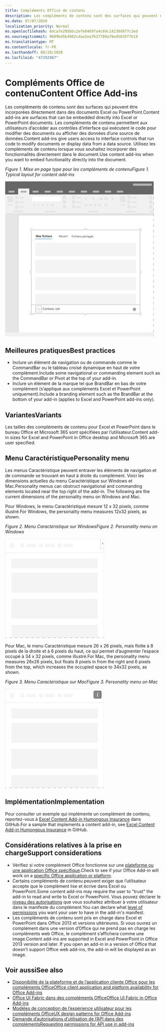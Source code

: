 ```yaml
---
title: Compléments Office de contenu
description: Les compléments de contenu sont des surfaces qui peuvent être incorporées directement dans des documents Excel ou PowerPoint. Ils permettent aux utilisateurs d’accéder aux contrôles d’interface qui exécutent le code pour modifier des documents ou afficher des données d’une source de données.
ms.date: 07/07/2020
localization_priority: Normal
ms.openlocfilehash: 6dca7e295bbc2efe0469fa4c69c14238d977c3ed
ms.sourcegitcommit: 9609bd5b4982cdaa2ea7637709a78a45835ffb19
ms.translationtype: MT
ms.contentlocale: fr-FR
ms.lasthandoff: 08/28/2020
ms.locfileid: "47292987"
---
```

# <a name="content-office-add-ins"></a><span data-ttu-id="1bc60-103">Compléments Office de contenu</span><span class="sxs-lookup"><span data-stu-id="1bc60-103">Content Office Add-ins</span></span>

<span data-ttu-id="1bc60-104">Les compléments de contenu sont des surfaces qui peuvent être incorporées directement dans des documents Excel ou PowerPoint.</span><span class="sxs-lookup"><span data-stu-id="1bc60-104">Content add-ins are surfaces that can be embedded directly into Excel or PowerPoint documents.</span></span> <span data-ttu-id="1bc60-105">Les compléments de contenu permettent aux utilisateurs d’accéder aux contrôles d’interface qui exécutent le code pour modifier des documents ou afficher des données d’une source de données.</span><span class="sxs-lookup"><span data-stu-id="1bc60-105">Content add-ins give users access to interface controls that run code to modify documents or display data from a data source.</span></span> <span data-ttu-id="1bc60-106">Utilisez les compléments de contenu lorsque vous souhaitez incorporer des fonctionnalités directement dans le document.</span><span class="sxs-lookup"><span data-stu-id="1bc60-106">Use content add-ins when you want to embed functionality directly into the document.</span></span>  

<span data-ttu-id="1bc60-107">*Figure 1. Mise en page type pour les compléments de contenu*</span><span class="sxs-lookup"><span data-stu-id="1bc60-107">*Figure 1. Typical layout for content add-ins*</span></span>

![Exemple d’image affichant une mise en page typique pour des compléments de contenu.](../images/overview-with-app-content.png)

## <a name="best-practices"></a><span data-ttu-id="1bc60-109">Meilleures pratiques</span><span class="sxs-lookup"><span data-stu-id="1bc60-109">Best practices</span></span>

- <span data-ttu-id="1bc60-110">Inclure un élément de navigation ou de commande comme le CommandBar ou le tableau croisé dynamique en haut de votre complément.</span><span class="sxs-lookup"><span data-stu-id="1bc60-110">Include some navigational or commanding element such as the CommandBar or Pivot at the top of your add-in.</span></span>
- <span data-ttu-id="1bc60-111">Inclure un élément de la marque tel que BrandBar en bas de votre complément (s’applique aux compléments Excel et PowerPoint uniquement).</span><span class="sxs-lookup"><span data-stu-id="1bc60-111">Include a branding element such as the BrandBar at the bottom of your add-in (applies to Excel and PowerPoint add-ins only).</span></span>

## <a name="variants"></a><span data-ttu-id="1bc60-112">Variantes</span><span class="sxs-lookup"><span data-stu-id="1bc60-112">Variants</span></span>

<span data-ttu-id="1bc60-113">Les tailles des compléments de contenu pour Excel et PowerPoint dans le bureau Office et Microsoft 365 sont spécifiées par l’utilisateur.</span><span class="sxs-lookup"><span data-stu-id="1bc60-113">Content add-in sizes for Excel and PowerPoint in Office desktop and Microsoft 365 are user specified.</span></span>

## <a name="personality-menu"></a><span data-ttu-id="1bc60-114">Menu Caractéristique</span><span class="sxs-lookup"><span data-stu-id="1bc60-114">Personality menu</span></span>

<span data-ttu-id="1bc60-p102">Les menus Caractéristique peuvent entraver les éléments de navigation et de commande se trouvant en haut à droite du complément. Voici les dimensions actuelles du menu Caractéristique sur Windows et Mac.</span><span class="sxs-lookup"><span data-stu-id="1bc60-p102">Personality menus can obstruct navigational and commanding elements located near the top right of the add-in. The following are the current dimensions of the personality menu on Windows and Mac.</span></span>

<span data-ttu-id="1bc60-117">Pour Windows, le menu Caractéristique mesure 12 x 32 pixels, comme illustré.</span><span class="sxs-lookup"><span data-stu-id="1bc60-117">For Windows, the personality menu measures 12x32 pixels, as shown.</span></span>

<span data-ttu-id="1bc60-118">*Figure 2. Menu Caractéristique sur Windows*</span><span class="sxs-lookup"><span data-stu-id="1bc60-118">*Figure 2. Personality menu on Windows*</span></span> 

![Image illustrant le menu Caractéristique sur le bureau Windows](../images/personality-menu-win.png)


<span data-ttu-id="1bc60-120">Pour Mac, le menu Caractéristique mesure 26 x 26 pixels, mais flotte à 8 pixels de la droite et à 6 pixels du haut, ce qui permet d’augmenter l’espace occupé à 34 x 32 pixels, comme illustré.</span><span class="sxs-lookup"><span data-stu-id="1bc60-120">For Mac, the personality menu measures 26x26 pixels, but floats 8 pixels in from the right and 6 pixels from the top, which increases the occupied space to 34x32 pixels, as shown.</span></span>

<span data-ttu-id="1bc60-121">*Figure 3. Menu Caractéristique sur Mac*</span><span class="sxs-lookup"><span data-stu-id="1bc60-121">*Figure 3. Personality menu on Mac*</span></span>

![Image illustrant le menu Caractéristique sur le bureau Mac](../images/personality-menu-mac.png)

## <a name="implementation"></a><span data-ttu-id="1bc60-123">Implémentation</span><span class="sxs-lookup"><span data-stu-id="1bc60-123">Implementation</span></span>

<span data-ttu-id="1bc60-124">Pour consulter un exemple qui implémente un complément de contenu, reportez-vous à [Excel Content Add-in Humongous Insurance](https://github.com/OfficeDev/Excel-Content-Add-in-Humongous-Insurance) dans GitHub.</span><span class="sxs-lookup"><span data-stu-id="1bc60-124">For a sample that implements a content add-in, see [Excel Content Add-in Humongous Insurance](https://github.com/OfficeDev/Excel-Content-Add-in-Humongous-Insurance) in GitHub.</span></span>

## <a name="support-considerations"></a><span data-ttu-id="1bc60-125">Considérations relatives à la prise en charge</span><span class="sxs-lookup"><span data-stu-id="1bc60-125">Support considerations</span></span>

- <span data-ttu-id="1bc60-126">Vérifiez si votre complément Office fonctionne sur une [plateforme ou une application Office spécifique](../overview/office-add-in-availability.md).</span><span class="sxs-lookup"><span data-stu-id="1bc60-126">Check to see if your Office Add-in will work on a [specific Office application or platform](../overview/office-add-in-availability.md).</span></span>
- <span data-ttu-id="1bc60-127">Certains compléments de contenu peuvent exiger que l’utilisateur accepte que le complément lise et écrive dans Excel ou PowerPoint.</span><span class="sxs-lookup"><span data-stu-id="1bc60-127">Some content add-ins may require the user to "trust" the add-in to read and write to Excel or PowerPoint.</span></span> <span data-ttu-id="1bc60-128">Vous pouvez déclarer le [niveau des autorisations](../develop/requesting-permissions-for-api-use-in-content-and-task-pane-add-ins.md) que vous souhaitez attribuer à votre utilisateur dans le manifeste du complément.</span><span class="sxs-lookup"><span data-stu-id="1bc60-128">You can declare what [level of permissions](../develop/requesting-permissions-for-api-use-in-content-and-task-pane-add-ins.md) you want your user to have in the add-in's manifest.</span></span>  
- <span data-ttu-id="1bc60-p104">Les compléments de contenu sont pris en charge dans Excel et PowerPoint dans Office 2013 et versions ultérieures. Si vous ouvrez un complément dans une version d’Office qui ne prend pas en charge les compléments web Office, le complément s’affichera comme une image.</span><span class="sxs-lookup"><span data-stu-id="1bc60-p104">Content add-ins are supported in Excel and PowerPoint in Office 2013 version and later. If you open an add-in in a version of Office that doesn't support Office web add-ins, the add-in will be displayed as an image.</span></span>

## <a name="see-also"></a><span data-ttu-id="1bc60-131">Voir aussi</span><span class="sxs-lookup"><span data-stu-id="1bc60-131">See also</span></span>

- [<span data-ttu-id="1bc60-132">Disponibilité de la plateforme et de l’application cliente Office pour les compléments Office</span><span class="sxs-lookup"><span data-stu-id="1bc60-132">Office client application and platform availability for Office Add-ins</span></span>](../overview/office-add-in-availability.md)
- [<span data-ttu-id="1bc60-133">Office UI Fabric dans des compléments Office</span><span class="sxs-lookup"><span data-stu-id="1bc60-133">Office UI Fabric in Office Add-ins</span></span>](../design/office-ui-fabric.md)
- [<span data-ttu-id="1bc60-134">Modèles de conception de l’expérience utilisateur pour les compléments Office</span><span class="sxs-lookup"><span data-stu-id="1bc60-134">UX design patterns for Office Add-ins</span></span>](../design/ux-design-pattern-templates.md)
- [<span data-ttu-id="1bc60-135">Demande d’autorisations d’utilisation de l’API dans des compléments</span><span class="sxs-lookup"><span data-stu-id="1bc60-135">Requesting permissions for API use in add-ins</span></span>](../develop/requesting-permissions-for-api-use-in-content-and-task-pane-add-ins.md)
